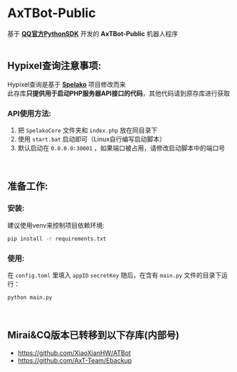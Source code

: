 # AxTBot-Public
基于 **[QQ官方PythonSDK](https://github.com/tencent-connect/botpy)** 开发的 **AxTBot-Public** 机器人程序<br>
<br>

## Hypixel查询注意事项:
Hypixel查询是基于 **[Spelako](https://github.com/Spelako)** 项目修改而来<br>
此存库**只提供用于启动PHP服务器API接口的代码**，其他代码请到原存库进行获取<br>

### API使用方法:<br>
1. 把 ``SpelakoCore`` 文件夹和 ``index.php`` 放在同目录下<br>
2. 使用 ``start.bat`` 启动即可（Linux自行编写启动脚本）
3. 默认启动在 ``0.0.0.0:30001`` ，如果端口被占用，请修改启动脚本中的端口号<br>

<br>

## 准备工作:

### 安装:
建议使用venv来控制项目依赖环境:

```bash
pip install -r requirements.txt
```

### 使用:
在 ``config.toml`` 里填入 ``appID`` ``secretKey``
随后，在含有 ``main.py`` 文件的目录下运行：
```bash
python main.py
```

<br>

## Mirai&CQ版本已转移到以下存库(内部号)
- https://github.com/XiaoXianHW/ATBot
- https://github.com/AxT-Team/Ebackup

